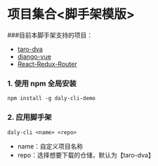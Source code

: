 # 项目集合<脚手架模版>

###目前本脚手架支持的项目：

- [taro-dva](https://github.com/dylan-farm/taro-dva)
- [django-vue](https://github.com/dylan-farm/django-vue)
- [React-Redux-Router](https://github.com/dylan-farm/React-Redux-Router)


### 1. 使用 npm 全局安装

```
npm install -g daly-cli-demo
```

### 2. 应用脚手架

```
daly-cli <name> <repo>
```
- name：自定义项目名称
- repo：选择想要下载的仓储，默认为【taro-dva】